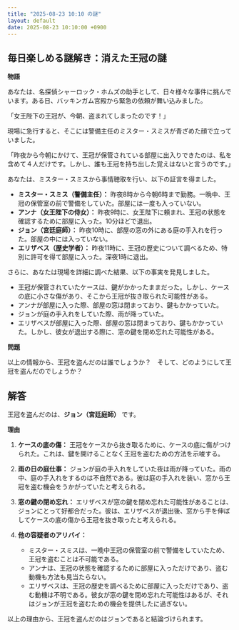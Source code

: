 ```yaml
---
title: "2025-08-23 10:10 の謎"
layout: default
date: 2025-08-23 10:10:00 +0900
---
```

## 毎日楽しめる謎解き：消えた王冠の謎

**物語**

あなたは、名探偵シャーロック・ホムズの助手として、日々様々な事件に挑んでいます。ある日、バッキンガム宮殿から緊急の依頼が舞い込みました。

「女王陛下の王冠が、今朝、盗まれてしまったのです！」

現場に急行すると、そこには警備主任のミスター・スミスが青ざめた顔で立っていました。

「昨夜から今朝にかけて、王冠が保管されている部屋に出入りできたのは、私を含めて４人だけです。しかし、誰も王冠を持ち出した覚えはないと言うのです。」

あなたは、ミスター・スミスから事情聴取を行い、以下の証言を得ました。

*   **ミスター・スミス（警備主任）：** 昨夜8時から今朝6時まで勤務。一晩中、王冠の保管室の前で警備をしていた。部屋には一度も入っていない。
*   **アンナ（女王陛下の侍女）：** 昨夜9時に、女王陛下に頼まれ、王冠の状態を確認するために部屋に入った。10分ほどで退出。
*   **ジョン（宮廷庭師）：** 昨夜10時に、部屋の窓の外にある庭の手入れを行った。部屋の中には入っていない。
*   **エリザベス（歴史学者）：** 昨夜11時に、王冠の歴史について調べるため、特別に許可を得て部屋に入った。深夜1時に退出。

さらに、あなたは現場を詳細に調べた結果、以下の事実を発見しました。

*   王冠が保管されていたケースは、鍵がかかったままだった。しかし、ケースの底に小さな傷があり、そこから王冠が抜き取られた可能性がある。
*   アンナが部屋に入った際、部屋の窓は閉まっており、鍵もかかっていた。
*   ジョンが庭の手入れをしていた際、雨が降っていた。
*   エリザベスが部屋に入った際、部屋の窓は閉まっており、鍵もかかっていた。しかし、彼女が退出する際に、窓の鍵を閉め忘れた可能性がある。

**問題**

以上の情報から、王冠を盗んだのは誰でしょうか？　そして、どのようにして王冠を盗んだのでしょうか？

## 解答

王冠を盗んだのは、**ジョン（宮廷庭師）** です。

**理由**

1.  **ケースの底の傷：** 王冠をケースから抜き取るために、ケースの底に傷がつけられた。これは、鍵を開けることなく王冠を盗むための方法を示唆する。

2.  **雨の日の庭仕事：** ジョンが庭の手入れをしていた夜は雨が降っていた。雨の中、庭の手入れをするのは不自然である。彼は庭の手入れを装い、窓から王冠を盗む機会をうかがっていたと考えられる。

3.  **窓の鍵の閉め忘れ：** エリザベスが窓の鍵を閉め忘れた可能性があることは、ジョンにとって好都合だった。彼は、エリザベスが退出後、窓から手を伸ばしてケースの底の傷から王冠を抜き取ったと考えられる。

4.  **他の容疑者のアリバイ：**

    *   ミスター・スミスは、一晩中王冠の保管室の前で警備をしていたため、王冠を盗むことは不可能である。
    *   アンナは、王冠の状態を確認するために部屋に入っただけであり、盗む動機も方法も見当たらない。
    *   エリザベスは、王冠の歴史を調べるために部屋に入っただけであり、盗む動機は不明である。彼女が窓の鍵を閉め忘れた可能性はあるが、それはジョンが王冠を盗むための機会を提供したに過ぎない。

以上の理由から、王冠を盗んだのはジョンであると結論づけられます。
